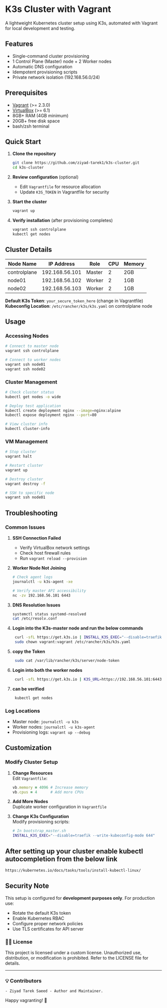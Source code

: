 # K3s Cluster with Vagrant

A lightweight Kubernetes cluster setup using K3s, automated with Vagrant for local development and testing.

## Features

- Single-command cluster provisioning
- 1 Control Plane (Master) node + 2 Worker nodes
- Automatic DNS configuration
- Idempotent provisioning scripts
- Private network isolation (192.168.56.0/24)

## Prerequisites

- [Vagrant](https://www.vagrantup.com/) (>= 2.3.0)
- [VirtualBox](https://www.virtualbox.org/) (>= 6.1)
- 8GB+ RAM (4GB minimum)
- 20GB+ free disk space
- bash/zsh terminal

## Quick Start

1. **Clone the repository**
   ```bash
   git clone https://github.com/ziyad-tarek1/k3s-cluster.git
   cd k3s-cluster
   ```

2. **Review configuration** (optional)
   - Edit `Vagrantfile` for resource allocation
   - Update `K3S_TOKEN` in Vagrantfile for security

3. **Start the cluster**
   ```bash
   vagrant up
   ```

4. **Verify installation** (after provisioning completes)
   ```bash
   vagrant ssh controlplane
   kubectl get nodes
   ```

## Cluster Details

| Node Name     | IP Address      | Role    | CPU | Memory |
|---------------|-----------------|---------|-----|--------|
| controlplane  | 192.168.56.101  | Master  | 2   | 2GB    |
| node01        | 192.168.56.102  | Worker  | 2   | 1GB    |
| node02        | 192.168.56.103  | Worker  | 2   | 1GB    |

**Default K3s Token**: `your_secure_token_here` (change in Vagrantfile)  
**Kubeconfig Location**: `/etc/rancher/k3s/k3s.yaml` on controlplane node

## Usage

### Accessing Nodes
```bash
# Connect to master node
vagrant ssh controlplane

# Connect to worker nodes
vagrant ssh node01
vagrant ssh node02
```

### Cluster Management
```bash
# Check cluster status
kubectl get nodes -o wide

# Deploy test application
kubectl create deployment nginx --image=nginx:alpine
kubectl expose deployment nginx --port=80

# View cluster info
kubectl cluster-info
```

### VM Management
```bash
# Stop cluster
vagrant halt

# Restart cluster
vagrant up

# Destroy cluster
vagrant destroy -f

# SSH to specific node
vagrant ssh node01
```

## Troubleshooting

### Common Issues
1. **SSH Connection Failed**
   - Verify VirtualBox network settings
   - Check host firewall rules
   - Run `vagrant reload --provision`

2. **Worker Node Not Joining**
   ```bash
   # Check agent logs
   journalctl -u k3s-agent -xe

   # Verify master API accessibility
   nc -zv 192.168.56.101 6443
   ```

3. **DNS Resolution Issues**
   ```bash
   systemctl status systemd-resolved
   cat /etc/resolv.conf
   ```
4. **Login into the K3s-master node and run the below commands**
   ```bash
    curl -sfL https://get.k3s.io | INSTALL_K3S_EXEC="--disable=traefik" sh -
    sudo chown vagrant:vagrant /etc/rancher/k3s/k3s.yaml
   ```
5. **copy the Token**
    ```bash
     sudo cat /var/lib/rancher/k3s/server/node-token
   ```
6. **Login into both the worker nodes**
    ```bash
     curl -sfL https://get.k3s.io | K3S_URL=https://192.168.56.101:6443 K3S_TOKEN=(Token copied from the master node[step 5) sh -
   ```
7. **can be verified**
    ```bash
     kubectl get nodes
   ```
### Log Locations
- Master node: `journalctl -u k3s`
- Worker nodes: `journalctl -u k3s-agent`
- Provisioning logs: `vagrant up --debug`

## Customization

### Modify Cluster Setup
1. **Change Resources**  
   Edit `Vagrantfile`:
   ```ruby
   vb.memory = 4096 # Increase memory
   vb.cpus = 4      # Add more CPUs
   ```

2. **Add More Nodes**  
   Duplicate worker configuration in `Vagrantfile`

3. **Change K3s Configuration**  
   Modify provisioning scripts:
   ```bash
   # In bootstrap_master.sh
   INSTALL_K3S_EXEC="--disable=traefik --write-kubeconfig-mode 644"
   ```
## After setting up your cluster enable kubectl autocompletion from the below link

```bash
https://kubernetes.io/docs/tasks/tools/install-kubectl-linux/
```
## Security Note
This setup is configured for **development purposes only**. For production use:
- Rotate the default K3s token
- Enable Kubernetes RBAC
- Configure proper network policies
- Use TLS certificates for API server

### 👨‍💻 License
This project is licensed under a custom license. Unauthorized use, distribution, or modification is prohibited. Refer to the LICENSE file for details.

---

### 💡 Contributors
    - Ziyad Tarek Saeed - Author and Maintainer.

Happy vagranting! 🚀
